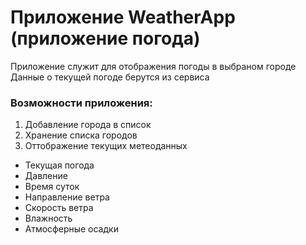 # Приложение WeatherApp (приложение погода)
Приложение служит для отображения погоды в выбраном городе
Данные о текущей погоде берутся из сервиса 
### Возможности приложения:
1. Добавление города в список
2. Хранение списка городов
3. Оттображение текущих метеоданных
- Текущая погода
- Давление
- Время суток
- Направление ветра
- Скорость ветра
- Влажность
- Атмосферные осадки

  
